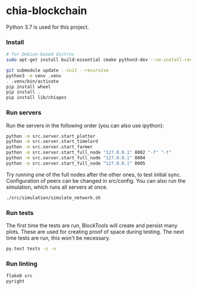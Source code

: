 # chia-blockchain
Python 3.7 is used for this project.

### Install

```bash
# for Debian-based distros
sudo apt-get install build-essential cmake python3-dev --no-install-recommends

git submodule update --init --recursive
python3 -m venv .venv
. .venv/bin/activate
pip install wheel
pip install .
pip install lib/chiapos
```

### Run servers
Run the servers in the following order (you can also use ipython):
```bash
python -m src.server.start_plotter
python -m src.server.start_timelord
python -m src.server.start_farmer
python -m src.server.start_full_node "127.0.0.1" 8002 "-f" "-t"
python -m src.server.start_full_node "127.0.0.1" 8004
python -m src.server.start_full_node "127.0.0.1" 8005

```
Try running one of the full nodes after the other ones, to test initial sync.
Configuration of peers can be changed in src/config.
You can also run the simulation, which runs all servers at once.

```bash
./src/simulation/simulate_network.sh
```


### Run tests
The first time the tests are run, BlockTools will create and persist many plots. These are used for creating
proof of space during testing. The next time tests are run, this won't be necessary.
```bash
py.test tests -s -v
```

### Run linting
```bash
flake8 src
pyright
```
